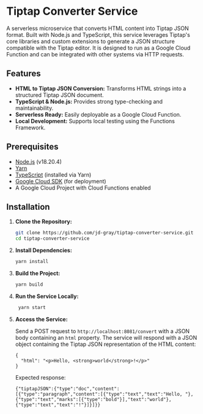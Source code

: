 # Tiptap Converter Service

A serverless microservice that converts HTML content into Tiptap JSON format. Built with Node.js and TypeScript, this service leverages Tiptap's core libraries and custom extensions to generate a JSON structure compatible with the Tiptap editor. It is designed to run as a Google Cloud Function and can be integrated with other systems via HTTP requests.

## Features

- **HTML to Tiptap JSON Conversion:** Transforms HTML strings into a structured Tiptap JSON document.
- **TypeScript & Node.js:** Provides strong type-checking and maintainability.
- **Serverless Ready:** Easily deployable as a Google Cloud Function.
- **Local Development:** Supports local testing using the Functions Framework.

## Prerequisites

- [Node.js](https://nodejs.org/en/) (v18.20.4)
- [Yarn](https://yarnpkg.com/)
- [TypeScript](https://www.typescriptlang.org/) (installed via Yarn)
- [Google Cloud SDK](https://cloud.google.com/sdk) (for deployment)
- A Google Cloud Project with Cloud Functions enabled

## Installation

1. **Clone the Repository:**

   ```bash
   git clone https://github.com/jd-gray/tiptap-converter-service.git
   cd tiptap-converter-service
   
1. **Install Dependencies:**

   ```bash
   yarn install
   ```
   
1. **Build the Project:**

   ```bash
   yarn build
   ```
   
1. **Run the Service Locally:**

   ```bash
    yarn start
    ```
   
1. **Access the Service:**

   Send a POST request to `http://localhost:8081/convert` with a JSON body containing an `html` property. The service will respond with a JSON object containing the Tiptap JSON representation of the HTML content:

    ```
   {
      "html": "<p>Hello, <strong>world</strong>!</p>"
    }
    ```
    
    Expected response:
    
    ```
    {"tiptapJSON":{"type":"doc","content":[{"type":"paragraph","content":[{"type":"text","text":"Hello, "},{"type":"text","marks":[{"type":"bold"}],"text":"world"},{"type":"text","text":"!"}]}]}}
    ```
